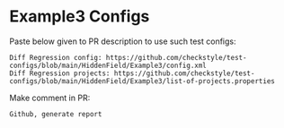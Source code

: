 # Example3 Configs
Paste below given to PR description to use such test configs:
```
Diff Regression config: https://github.com/checkstyle/test-configs/blob/main/HiddenField/Example3/config.xml
Diff Regression projects: https://github.com/checkstyle/test-configs/blob/main/HiddenField/Example3/list-of-projects.properties
```
Make comment in PR:
```
Github, generate report
```
